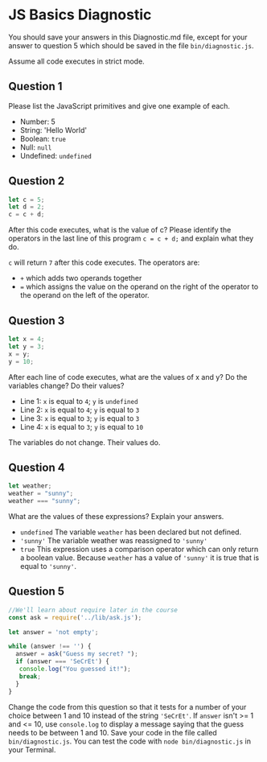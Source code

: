 # JS Basics Diagnostic

You should save your answers in this Diagnostic.md file, except for your answer to
question 5 which should be saved in the file `bin/diagnostic.js`.

Assume all code executes in strict mode.

## Question 1

Please list the JavaScript primitives and give one example of each.
- Number: 5
- String: 'Hello World'
- Boolean: `true`
- Null: `null`
- Undefined: `undefined`

## Question 2

```js
let c = 5;
let d = 2;
c = c + d;

```

After this code executes, what is the value of c?  Please identify the operators in the last line of this program `c = c + d;` and explain what they do.

`c` will return `7` after this code executes.
The operators are:
- `+` which adds two operands together
- `=` which assigns the value on the operand on the right of the operator to the operand on the left of the operator.

## Question 3

```js
let x = 4;
let y = 3;
x = y;
y = 10;
```

After each line of code executes, what are the values of x and y?  Do the variables change?  Do their values?

- Line 1: `x` is equal to `4`; `y` is `undefined`
- Line 2: `x` is equal to `4`; `y` is equal to `3`
- Line 3: `x` is equal to `3`; `y` is equal to `3`
- Line 4: `x` is equal to `3`; `y` is equal to `10`

The variables do not change. Their values do.

## Question 4

```js
let weather;
weather = "sunny";
weather === "sunny";
```

What are the values of these expressions?  Explain your answers.

- `undefined` The variable `weather` has been declared but not defined.
- `'sunny'` The variable weather was reassigned to `'sunny'`
- `true` This expression uses a comparison operator which can only return a boolean value. Because `weather` has a value of `'sunny'` it is true that is equal to `'sunny'`.

## Question 5

```js
//We'll learn about require later in the course
const ask = require('../lib/ask.js');

let answer = 'not empty';

while (answer !== '') {
  answer = ask("Guess my secret? ");
  if (answer === 'SeCrEt') {
   console.log("You guessed it!");
   break;
  }
}
```

Change the code from this question so that it tests for a number of your choice
between 1 and 10 instead of the string `'SeCrEt'`.  If `answer` isn't >= 1 and
<= 10, use `console.log` to display a message saying that the guess needs to
be between 1 and 10.  Save your code in the file called `bin/diagnostic.js`.
You can test the code with `node bin/diagnostic.js` in your Terminal.
